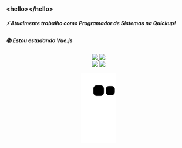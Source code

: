 ### \<hello>\</hello>

##### ⚡ Atualmente trabalho como Programador de Sistemas na Quickup!
##### 📚 Estou estudando Vue.js

<div align="center">
  <a href="https://github.com/vinimlo">
  <img height="180em" src="https://github-readme-stats.vercel.app/api?username=vinimlo&show_icons=true&theme=dark&include_all_commits=true&count_private=true"/>
  <img height="180em" src="https://github-readme-stats.vercel.app/api/top-langs/?username=vinimlo&layout=compact&langs_count=7&theme=dark"/>
</div>

<div align="center"> 
  <a href = "vinimelo@riseup.net"><img src="https://img.shields.io/badge/-Gmail-%23333?style=for-the-badge&logo=gmail&logoColor=white" target="_blank"></a>
  <a href="https://www.linkedin.com/in/vinimlo/" target="_blank"><img src="https://img.shields.io/badge/-LinkedIn-%230077B5?style=for-the-badge&logo=linkedin&logoColor=white" target="_blank"></a> 
 
  ![Snake animation](https://github.com/vinimlo/vinimlo/blob/output/github-contribution-grid-snake.svg)
 
</div>
